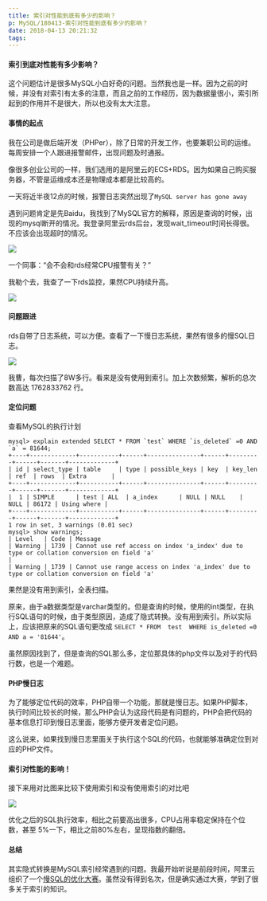 ```yaml
---
title: 索引对性能到底有多少的影响？
p: MySQL/180413-索引对性能到底有多少的影响？
date: 2018-04-13 20:21:32
tags:
---
```

#### 索引到底对性能有多少影响？

这个问题估计是很多MySQL小白好奇的问题。当然我也是一样。因为之前的时候，并没有对索引有太多的注意，而且之前的工作经历，因为数据量很小，索引所起到的作用并不是很大，所以也没有太大注意。

#### 事情的起点

我在公司是做后端开发（PHPer），除了日常的开发工作，也要兼职公司的运维。每周安排一个人跟进报警邮件，出现问题及时通报。

像很多创业公司的一样，我们选用的是阿里云的ECS+RDS。因为如果自己购买服务器，不管是运维成本还是物理成本都是比较高的。

一天将近半夜12点的时候，报警日志突然出现了`MySQL server has gone away`

遇到问题肯定是先Baidu，我找到了MySQL官方的解释，原因是查询的时候，出现的mysql断开的情况。我登录阿里云rds后台，发现wait_timeout时间长得很。不应该会出现超时的情况。

![](/images/mysql-index-1.png)

一个同事：“会不会和rds经常CPU报警有关？”

我勒个去，我查了一下rds监控，果然CPU持续升高。

![](/images/mysql-index-2.jpg)

#### 问题跟进

rds自带了日志系统，可以方便。查看了一下慢日志系统，果然有很多的慢SQL日志。

![](/images/mysql-index-3.png)

我曹，每次扫描了8W多行。看来是没有使用到索引。加上次数频繁，解析的总次数高达 1762833762 行。

#### 定位问题

查看MySQL的执行计划

```mysql
mysql> explain extended SELECT * FROM `test` WHERE `is_deleted` =0 AND `a` = 81644;
+----+-------------+-----------+------+---------------+------+---------+------+-------+-------------+
| id | select_type | table     | type | possible_keys | key  | key_len | ref  | rows  | Extra       |
+----+-------------+-----------+------+---------------+------+---------+------+-------+-------------+
|  1 | SIMPLE      | test | ALL  | a_index      | NULL | NULL    | NULL | 86172 | Using where |
+----+-------------+-----------+------+---------------+------+---------+------+-------+-------------+
1 row in set, 3 warnings (0.01 sec)
mysql> show warnings;
| Level   | Code | Message                                                                                             
| Warning | 1739 | Cannot use ref access on index 'a_index' due to type or collation conversion on field 'a'                                                                                                 |
| Warning | 1739 | Cannot use range access on index 'a_index' due to type or collation conversion on field 'a'
```

果然是没有用到索引，全表扫描。

原来，由于a数据类型是varchar类型的。但是查询的时候，使用的int类型，在执行SQL语句的时候，由于类型原因，造成了隐式转换。没有用到索引。所以实际上，应该把原来的SQL语句更改成 `SELECT * FROM  test  WHERE is_deleted =0 AND a = '81644'`。

虽然原因找到了，但是查询的SQL那么多，定位那具体的php文件以及对于的代码行数，也是一个难题。

#### PHP慢日志

为了能够定位代码的效率，PHP自带一个功能，那就是慢日志。如果PHP脚本，执行时间比较长的时候，那么PHP会认为这段代码是有问题的，PHP会把代码的基本信息打印到慢日志里面，能够方便开发者定位问题。

这么说来，如果找到慢日志里面关于执行这个SQL的代码，也就能够准确定位到对应的PHP文件。

#### 索引对性能的影响！

接下来用对比图来比较下使用索引和没有使用索引的对比吧

![](/images/mysql-index-4.png)

优化之后的SQL执行效率，相比之前要高出很多，CPU占用率稳定保持在个位数，甚至 5%一下，相比之前80%左右，呈现指数的翻倍。

#### 总结

其实隐式转换是MySQL索引经常遇到的问题。我最开始听说是前段时间，阿里云组织了一个[慢SQL的优化大赛](https://yq.aliyun.com/roundtable/56333?utm_content=m_25986)。虽然没有得到名次，但是确实通过大赛，学到了很多关于索引的知识。


